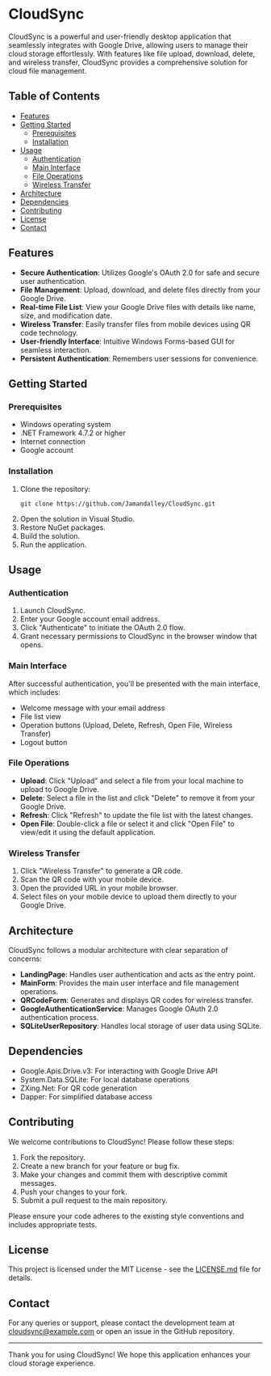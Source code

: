 # CloudSync

CloudSync is a powerful and user-friendly desktop application that seamlessly integrates with Google Drive, allowing users to manage their cloud storage effortlessly. With features like file upload, download, delete, and wireless transfer, CloudSync provides a comprehensive solution for cloud file management.

## Table of Contents

- [Features](#features)
- [Getting Started](#getting-started)
  - [Prerequisites](#prerequisites)
  - [Installation](#installation)
- [Usage](#usage)
  - [Authentication](#authentication)
  - [Main Interface](#main-interface)
  - [File Operations](#file-operations)
  - [Wireless Transfer](#wireless-transfer)
- [Architecture](#architecture)
- [Dependencies](#dependencies)
- [Contributing](#contributing)
- [License](#license)
- [Contact](#contact)

## Features

- **Secure Authentication**: Utilizes Google's OAuth 2.0 for safe and secure user authentication.
- **File Management**: Upload, download, and delete files directly from your Google Drive.
- **Real-time File List**: View your Google Drive files with details like name, size, and modification date.
- **Wireless Transfer**: Easily transfer files from mobile devices using QR code technology.
- **User-friendly Interface**: Intuitive Windows Forms-based GUI for seamless interaction.
- **Persistent Authentication**: Remembers user sessions for convenience.

## Getting Started

### Prerequisites

- Windows operating system
- .NET Framework 4.7.2 or higher
- Internet connection
- Google account

### Installation

1. Clone the repository:
   ```
   git clone https://github.com/Jamandalley/CloudSync.git
   ```
2. Open the solution in Visual Studio.
3. Restore NuGet packages.
4. Build the solution.
5. Run the application.

## Usage

### Authentication

1. Launch CloudSync.
2. Enter your Google account email address.
3. Click "Authenticate" to initiate the OAuth 2.0 flow.
4. Grant necessary permissions to CloudSync in the browser window that opens.

### Main Interface

After successful authentication, you'll be presented with the main interface, which includes:

- Welcome message with your email address
- File list view
- Operation buttons (Upload, Delete, Refresh, Open File, Wireless Transfer)
- Logout button

### File Operations

- **Upload**: Click "Upload" and select a file from your local machine to upload to Google Drive.
- **Delete**: Select a file in the list and click "Delete" to remove it from your Google Drive.
- **Refresh**: Click "Refresh" to update the file list with the latest changes.
- **Open File**: Double-click a file or select it and click "Open File" to view/edit it using the default application.

### Wireless Transfer

1. Click "Wireless Transfer" to generate a QR code.
2. Scan the QR code with your mobile device.
3. Open the provided URL in your mobile browser.
4. Select files on your mobile device to upload them directly to your Google Drive.

## Architecture

CloudSync follows a modular architecture with clear separation of concerns:

- **LandingPage**: Handles user authentication and acts as the entry point.
- **MainForm**: Provides the main user interface and file management operations.
- **QRCodeForm**: Generates and displays QR codes for wireless transfer.
- **GoogleAuthenticationService**: Manages Google OAuth 2.0 authentication process.
- **SQLiteUserRepository**: Handles local storage of user data using SQLite.

## Dependencies

- Google.Apis.Drive.v3: For interacting with Google Drive API
- System.Data.SQLite: For local database operations
- ZXing.Net: For QR code generation
- Dapper: For simplified database access

## Contributing

We welcome contributions to CloudSync! Please follow these steps:

1. Fork the repository.
2. Create a new branch for your feature or bug fix.
3. Make your changes and commit them with descriptive commit messages.
4. Push your changes to your fork.
5. Submit a pull request to the main repository.

Please ensure your code adheres to the existing style conventions and includes appropriate tests.

## License

This project is licensed under the MIT License - see the [LICENSE.md](LICENSE.md) file for details.

## Contact

For any queries or support, please contact the development team at cloudsync@example.com or open an issue in the GitHub repository.

---

Thank you for using CloudSync! We hope this application enhances your cloud storage experience.
